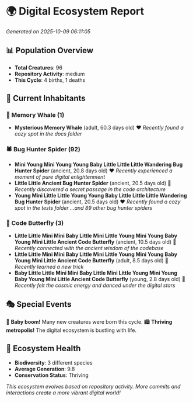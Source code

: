 # 🌍 Digital Ecosystem Report
*Generated on 2025-10-09 06:11:05*

## 📊 Population Overview
- **Total Creatures**: 96
- **Repository Activity**: medium
- **This Cycle**: 4 births, 1 deaths

## 👥 Current Inhabitants

### 🐋 Memory Whale (1)
- **Mysterious Memory Whale** (adult, 60.3 days old) ❤️
  *Recently found a cozy spot in the docs folder*

### 🕷️ Bug Hunter Spider (92)
- **Mini Young Mini Young Young Baby Little Little Little Wandering Bug Hunter Spider** (ancient, 20.8 days old) ❤️
  *Recently experienced a moment of pure digital enlightenment*
- **Little Little Ancient Bug Hunter Spider** (ancient, 20.5 days old) 💛
  *Recently discovered a secret passage in the code architecture*
- **Young Mini Little Little Young Young Baby Little Little Little Wandering Bug Hunter Spider** (ancient, 20.5 days old) ❤️
  *Recently found a cozy spot in the tests folder*
  *...and 89 other bug hunter spiders*

### 🦋 Code Butterfly (3)
- **Little Little Mini Mini Baby Little Mini Little Young Mini Young Baby Young Mini Little Ancient Code Butterfly** (ancient, 10.5 days old) 💚
  *Recently connected with the ancient wisdom of the codebase*
- **Little Little Mini Mini Baby Little Mini Little Young Mini Young Baby Young Mini Little Ancient Code Butterfly** (adult, 8.5 days old) 💛
  *Recently learned a new trick*
- **Baby Little Little Mini Mini Baby Little Mini Little Young Mini Young Baby Young Mini Little Ancient Code Butterfly** (young, 2.8 days old) 💚
  *Recently felt the cosmic energy and danced under the digital stars*

## 🎭 Special Events

🎉 **Baby boom!** Many new creatures were born this cycle.
🏙️ **Thriving metropolis!** The digital ecosystem is bustling with life.

## 🔬 Ecosystem Health
- **Biodiversity**: 3 different species
- **Average Generation**: 9.8
- **Conservation Status**: Thriving

*This ecosystem evolves based on repository activity. More commits and interactions create a more vibrant digital world!*